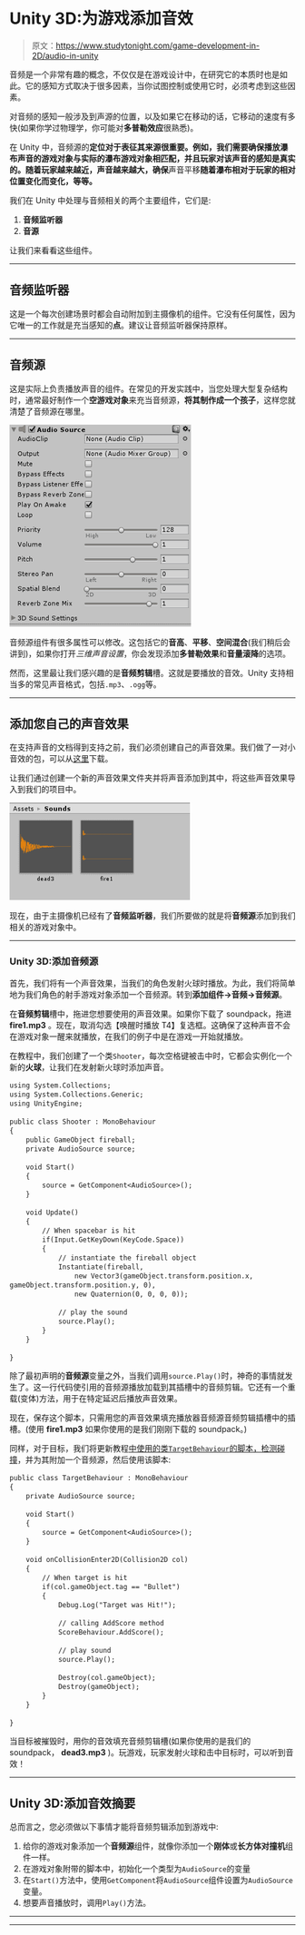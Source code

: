 # Unity 3D:为游戏添加音效

> 原文：<https://www.studytonight.com/game-development-in-2D/audio-in-unity>

音频是一个非常有趣的概念，不仅仅是在游戏设计中，在研究它的本质时也是如此。它的感知方式取决于很多因素，当你试图控制或使用它时，必须考虑到这些因素。

对音频的感知一般涉及到声源的位置，以及如果它在移动的话，它移动的速度有多快(如果你学过物理学，你可能对**多普勒效应**很熟悉)。

在 Unity 中，音频源的**定位对于表征其来源很重要。例如，我们需要确保播放瀑布声音的游戏对象与实际的瀑布游戏对象相匹配，并且玩家对该声音的感知是真实的。随着玩家越来越近，声音越来越大，确保**声音平移**随着瀑布相对于玩家的相对位置变化而变化，等等。**

我们在 Unity 中处理与音频相关的两个主要组件，它们是:

1.  **音频监听器**
2.  **音源**

让我们来看看这些组件。

* * *

## 音频监听器

这是一个每次创建场景时都会自动附加到主摄像机的组件。它没有任何属性，因为它唯一的工作就是充当感知的**点**。建议让音频监听器保持原样。

* * *

## 音频源

这是实际上负责播放声音的组件。在常见的开发实践中，当您处理大型复杂结构时，通常最好制作一个**空游戏对象**来充当音频源，**将其制作成一个孩子**，这样您就清楚了音频源在哪里。

![Creating audio source as an invisible gameObject](img/654adedbfa1501efedbeffa13e4a84ff.png)

音频源组件有很多属性可以修改。这包括它的**音高**、**平移**、**空间混合**(我们稍后会讲到)，如果你打开*三维声音设置*，你会发现添加**多普勒效果**和**音量滚降**的选项。

然而，这里最让我们感兴趣的是**音频剪辑**槽。这就是要播放的音效。Unity 支持相当多的常见声音格式，包括`.mp3`、`.ogg`等。

* * *

## 添加您自己的声音效果

在支持声音的文档得到支持之前，我们必须创建自己的声音效果。我们做了一对小音效的包，可以从[这里](https://dl.dropbox.com/s/byx0rbg7fg0wj4h/SavisTutorial.zip?dl=0)下载。

让我们通过创建一个新的声音效果文件夹并将声音添加到其中，将这些声音效果导入到我们的项目中。

![Adding sound clips in Unity](img/3b4b3255e0384ce10f45bbb71af52cea.png)

现在，由于主摄像机已经有了**音频监听器**，我们所要做的就是将**音频源**添加到我们相关的游戏对象中。

* * *

### Unity 3D:添加音频源

首先，我们将有一个声音效果，当我们的角色发射火球时播放。为此，我们将简单地为我们角色的射手游戏对象添加一个音频源。转到**添加组件→音频→音频源**。

在**音频剪辑**槽中，拖进您想要使用的声音效果。如果你下载了 soundpack，拖进 **fire1.mp3** 。现在，取消勾选【唤醒时播放 T4】复选框。这确保了这种声音不会在游戏对象一醒来就播放，在我们的例子中是在游戏一开始就播放。

在教程中，我们创建了一个类`Shooter`，每次空格键被击中时，它都会实例化一个新的**火球**，让我们在发射新火球时添加声音。

```
using System.Collections;
using System.Collections.Generic;
using UnityEngine;

public class Shooter : MonoBehaviour
{
    public GameObject fireball;
    private AudioSource source;

    void Start()
    {
        source = GetComponent<AudioSource>();
    }

    void Update() 
    {
        // When spacebar is hit
        if(Input.GetKeyDown(KeyCode.Space))
        {
            // instantiate the fireball object
            Instantiate(fireball,
                new Vector3(gameObject.transform.position.x, gameObject.transform.position.y, 0),
                new Quaternion(0, 0, 0, 0));

            // play the sound
            source.Play();
        }
    }

}
```

除了最初声明的**音频源**变量之外，当我们调用`source.Play()`时，神奇的事情就发生了。这一行代码使引用的音频源播放加载到其插槽中的音频剪辑。它还有一个重载(变体)方法，用于在特定延迟后播放声音效果。

现在，保存这个脚本，只需用您的声音效果填充播放器音频源音频剪辑插槽中的插槽。(使用 **fire1.mp3** 如果你使用的是我们刚刚下载的 soundpack。)

同样，对于目标，我们将更新教程[中使用的类`TargetBehaviour`的脚本，检测碰撞](detecting-collisions)，并为其附加一个音频源，然后使用该脚本:

```
public class TargetBehaviour : MonoBehaviour
{
    private AudioSource source;

    void Start()
    {
        source = GetComponent<AudioSource>();
    }

    void onCollisionEnter2D(Collision2D col) 
    {
        // When target is hit
        if(col.gameObject.tag == "Bullet")
        {
            Debug.Log("Target was Hit!");

            // calling AddScore method
            ScoreBehaviour.AddScore();

            // play sound
            source.Play();

            Destroy(col.gameObject);
            Destroy(gameObject);
        }
    }

}
```

当目标被摧毁时，用你的音效填充音频剪辑槽(如果你使用的是我们的 soundpack， **dead3.mp3** )。玩游戏，玩家发射火球和击中目标时，可以听到音效！

* * *

## Unity 3D:添加音效摘要

总而言之，您必须做以下事情才能将音频剪辑添加到游戏中:

1.  给你的游戏对象添加一个**音频源**组件，就像你添加一个**刚体**或**长方体对撞机**组件一样。
2.  在游戏对象附带的脚本中，初始化一个类型为`AudioSource`的变量
3.  在`Start()`方法中，使用`GetComponent`将`AudioSource`组件设置为`AudioSource`变量。
4.  想要声音播放时，调用`Play()`方法。

* * *

* * *